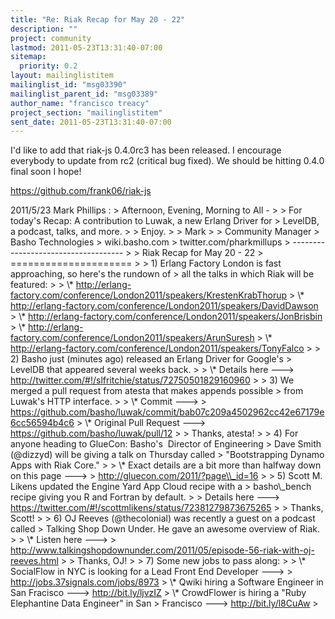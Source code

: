 ```yaml
---
title: "Re: Riak Recap for May 20 - 22"
description: ""
project: community
lastmod: 2011-05-23T13:31:40-07:00
sitemap:
  priority: 0.2
layout: mailinglistitem
mailinglist_id: "msg03390"
mailinglist_parent_id: "msg03389"
author_name: "francisco treacy"
project_section: "mailinglistitem"
sent_date: 2011-05-23T13:31:40-07:00
---
```



I'd like to add that riak-js 0.4.0rc3 has been released. I encourage
everybody to update from rc2 (critical bug fixed). We should be
hitting 0.4.0 final soon I hope!

https://github.com/frank06/riak-js

2011/5/23 Mark Phillips :
&gt; Afternoon, Evening, Morning to All -
&gt;
&gt; For today's Recap: A contribution to Luwak, a new Erlang Driver for
&gt; LevelDB, a podcast, talks, and more.
&gt;
&gt; Enjoy.
&gt;
&gt; Mark
&gt;
&gt; Community Manager
&gt; Basho Technologies
&gt; wiki.basho.com
&gt; twitter.com/pharkmillups
&gt; ------------------------------------
&gt;
&gt; Riak Recap for May 20 - 22
&gt; =====================
&gt;
&gt; 1) Erlang Factory London is fast approaching, so here's the rundown of
&gt; all the talks in which Riak will be featured:
&gt;
&gt; \\* http://erlang-factory.com/conference/London2011/speakers/KrestenKrabThorup
&gt; \\* http://erlang-factory.com/conference/London2011/speakers/DavidDawson
&gt; \\* http://erlang-factory.com/conference/London2011/speakers/JonBrisbin
&gt; \\* http://erlang-factory.com/conference/London2011/speakers/ArunSuresh
&gt; \\* http://erlang-factory.com/conference/London2011/speakers/TonyFalco
&gt;
&gt; 2) Basho just (minutes ago) released an Erlang Driver for Google's
&gt; LevelDB that appeared several weeks back.
&gt;
&gt; \\* Details here ---&gt; http://twitter.com/#!/slfritchie/status/72750501829160960
&gt;
&gt; 3) We merged a pull request from atesta that makes appends possible
&gt; from Luwak's HTTP interface.
&gt;
&gt; \\* Commit ---&gt; 
&gt; https://github.com/basho/luwak/commit/bab07c209a4502962cc42e67179e6cc56594b4c6
&gt; \\* Original Pull Request ---&gt; https://github.com/basho/luwak/pull/12
&gt;
&gt; Thanks, atesta!
&gt;
&gt; 4) For anyone heading to GlueCon: Basho's  Director of Engineering
&gt; Dave Smith (@dizzyd) will be giving a talk on Thursday called
&gt; "Bootstrapping Dynamo Apps with Riak Core."
&gt;
&gt; \\* Exact details are a bit more than halfway down on this page ---&gt;
&gt; http://gluecon.com/2011/?page\\_id=16
&gt;
&gt; 5) Scott M. Likens updated the Engine Yard App Cloud recipe with a
&gt; basho\\_bench recipe giving you R and Fortran by default.
&gt;
&gt; Details here ---&gt; https://twitter.com/#!/scottmlikens/status/72381279873675265
&gt;
&gt; Thanks, Scott!
&gt;
&gt; 6) OJ Reeves (@thecolonial) was recently a guest on a podcast called
&gt; Talking Shop Down Under. He gave an awesome overview of Riak.
&gt;
&gt; \\* Listen here ---&gt;
&gt; http://www.talkingshopdownunder.com/2011/05/episode-56-riak-with-oj-reeves.html
&gt;
&gt; Thanks, OJ!
&gt;
&gt; 7) Some new jobs to pass along:
&gt;
&gt; \\* SocialFlow in NYC is looking for a Lead Front End Developer ---&gt;
&gt; http://jobs.37signals.com/jobs/8973
&gt; \\* Qwiki hiring a Software Engineer in San Fracisco ---&gt; http://bit.ly/ljvzIZ
&gt; \\* CrowdFlower is hiring a "Ruby Elephantine Data Engineer" in San
&gt; Francisco ---&gt; http://bit.ly/l8CuAw
&gt;
